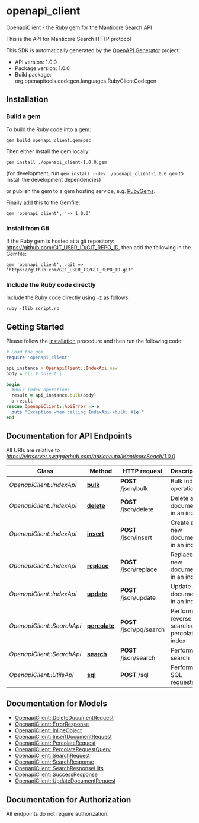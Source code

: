 # openapi_client

OpenapiClient - the Ruby gem for the Manticore Search API

This is the API for Manticore Search HTTP protocol


This SDK is automatically generated by the [OpenAPI Generator](https://openapi-generator.tech) project:

- API version: 1.0.0
- Package version: 1.0.0
- Build package: org.openapitools.codegen.languages.RubyClientCodegen

## Installation

### Build a gem

To build the Ruby code into a gem:

```shell
gem build openapi_client.gemspec
```

Then either install the gem locally:

```shell
gem install ./openapi_client-1.0.0.gem
```

(for development, run `gem install --dev ./openapi_client-1.0.0.gem` to install the development dependencies)

or publish the gem to a gem hosting service, e.g. [RubyGems](https://rubygems.org/).

Finally add this to the Gemfile:

    gem 'openapi_client', '~> 1.0.0'

### Install from Git

If the Ruby gem is hosted at a git repository: https://github.com/GIT_USER_ID/GIT_REPO_ID, then add the following in the Gemfile:

    gem 'openapi_client', :git => 'https://github.com/GIT_USER_ID/GIT_REPO_ID.git'

### Include the Ruby code directly

Include the Ruby code directly using `-I` as follows:

```shell
ruby -Ilib script.rb
```

## Getting Started

Please follow the [installation](#installation) procedure and then run the following code:

```ruby
# Load the gem
require 'openapi_client'

api_instance = OpenapiClient::IndexApi.new
body = nil # Object | 

begin
  #Bulk index operations
  result = api_instance.bulk(body)
  p result
rescue OpenapiClient::ApiError => e
  puts "Exception when calling IndexApi->bulk: #{e}"
end

```

## Documentation for API Endpoints

All URIs are relative to *https://virtserver.swaggerhub.com/adriannuta/ManticoreSeach/1.0.0*

Class | Method | HTTP request | Description
------------ | ------------- | ------------- | -------------
*OpenapiClient::IndexApi* | [**bulk**](docs/IndexApi.md#bulk) | **POST** /json/bulk | Bulk index operations
*OpenapiClient::IndexApi* | [**delete**](docs/IndexApi.md#delete) | **POST** /json/delete | Delete a document in an index
*OpenapiClient::IndexApi* | [**insert**](docs/IndexApi.md#insert) | **POST** /json/insert | Create a new document in an index
*OpenapiClient::IndexApi* | [**replace**](docs/IndexApi.md#replace) | **POST** /json/replace | Replace new document in an index
*OpenapiClient::IndexApi* | [**update**](docs/IndexApi.md#update) | **POST** /json/update | Update a document in an index
*OpenapiClient::SearchApi* | [**percolate**](docs/SearchApi.md#percolate) | **POST** /json/pq/search | Perform reverse search on a percolate index
*OpenapiClient::SearchApi* | [**search**](docs/SearchApi.md#search) | **POST** /json/search | Performs a search
*OpenapiClient::UtilsApi* | [**sql**](docs/UtilsApi.md#sql) | **POST** /sql | Perform SQL requests


## Documentation for Models

 - [OpenapiClient::DeleteDocumentRequest](docs/DeleteDocumentRequest.md)
 - [OpenapiClient::ErrorResponse](docs/ErrorResponse.md)
 - [OpenapiClient::InlineObject](docs/InlineObject.md)
 - [OpenapiClient::InsertDocumentRequest](docs/InsertDocumentRequest.md)
 - [OpenapiClient::PercolateRequest](docs/PercolateRequest.md)
 - [OpenapiClient::PercolateRequestQuery](docs/PercolateRequestQuery.md)
 - [OpenapiClient::SearchRequest](docs/SearchRequest.md)
 - [OpenapiClient::SearchResponse](docs/SearchResponse.md)
 - [OpenapiClient::SearchResponseHits](docs/SearchResponseHits.md)
 - [OpenapiClient::SuccessResponse](docs/SuccessResponse.md)
 - [OpenapiClient::UpdateDocumentRequest](docs/UpdateDocumentRequest.md)


## Documentation for Authorization

 All endpoints do not require authorization.

